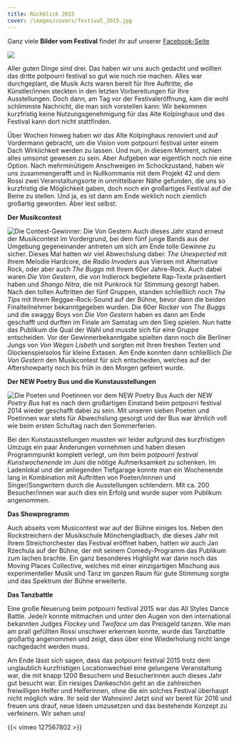 ```yaml
---
title: Rückblick 2015
cover: /images/covers/festival_2015.jpg
---
```


Ganz viele **Bilder vom Festival** findet ihr auf unserer [Facebook-Seite](https://www.facebook.com/potpourrifestival/photos_albums "Fotos auf Facebook")

![](/images/2015/07/11204964_834130446679833_4299846991835514031_n.png)

Aller guten Dinge sind drei. Das haben wir uns auch gedacht und wollten das dritte potpourri festival so gut wie noch nie machen. Alles war durchgeplant, die Musik Acts waren bereit für Ihre Auftritte, die Künstler/innen steckten in den letzten Vorbereitungen für Ihre Ausstellungen. Doch dann, am Tag vor der Festivaleröffnung, kam die wohl schlimmste Nachricht, die man sich vorstellen kann: Wir bekommen kurzfristig keine Nutzungsgenehmigung für das Alte Kolpinghaus und das Festival kann dort nicht stattfinden.

Über Wochen hinweg haben wir das Alte Kolpinghaus renoviert und auf Vordermann gebracht, um die Vision vom potpourri festival unter einem Dach Wirklichkeit werden zu lassen. Und nun, in diesem Moment, schien alles umsonst gewesen zu sein. Aber Aufgeben war eigentlich noch nie eine Option. Nach mehrminütigem Anschweigen im Schockzustand, haben wir uns zusammengerafft und in Nullkommanix mit dem Projekt 42 und dem Rossi zwei Veranstaltungsorte in unmittelbarer Nähe gefunden, die uns so kurzfristig die Möglichkeit gaben, doch noch ein großartiges Festival auf die Beine zu stellen. Und ja, es ist dann am Ende wirklich noch ziemlich großartig geworden. Aber lest selbst:

**Der Musikcontest**

![Die Contest-Gewinner: Die Von Gestern](/images/2015/07/11163744_833593310066880_6651775821359709571_n-300x199.jpg)
Auch dieses Jahr stand erneut der Musikcontest im Vordergrund, bei dem fünf junge Bands aus der Umgebung gegeneinander antreten um sich am Ende tolle Gewinne zu sicher. Dieses Mal hatten wir viel Abwechslung dabei: _The Unexpected_ mit Ihrem Melodie Hardcore, die _Radio Invaders_ aus Viersen mit Alternative Rock, oder aber auch _The Buggs_ mit Ihrem 60er Jahre-Rock. Auch dabei waren _Die Von Gestern_, die von Indierock begleitete Rap-Texte präsentiert haben und _Shango Nitra_, die mit Punkrock für Stimmung gesorgt haben. Nach den tollen Auftritten der fünf Gruppen, standen schließlich noch _The Tips_ mit Ihrem Reggae-Rock-Sound auf der Bühne, bevor dann die beiden Finalteilnehmer bekanntgegeben wurden. Die 60er Rocker von _The Buggs_ und die swaggy Boys von _Die Von Gestern_ haben es dann am Ende geschafft und durften im Finale am Samstag um den Sieg spielen. Nun hatte das Publikum die Qual der Wahl und musste sich für eine Gruppe entscheiden. Vor der Gewinnerbekanntgabe spielten dann noch die Berliner Jungs von _Von Wegen Lisbeth_ und sorgten mit Ihren freshen Texten und Glockenspielsolos für kleine Extasen. Am Ende konnten dann schließlich _Die Von Gestern_ den Musikcontest für sich entscheiden, welches auf der Aftershowparty noch bis früh in den Morgen gefeiert wurde.

**Der NEW Poetry Bus und die Kunstausstellungen**

![Die Poeten und Poetinnen vor dem NEW Poetry Bus](/images/2015/07/11251890_836813506411527_6853345974365638746_o-300x200.jpg)
Auch der _NEW Poetry Bus_ hat es nach dem großartigen Einstand beim potpourri festival 2014 wieder geschafft dabei zu sein. Mit unseren sieben Poeten und Poetinnen war stets für Abwechslung gesorgt und der Bus war ähnlich voll wie beim ersten Schultag nach den Sommerferien.

Bei den Kunstausstellungen mussten wir leider aufgrund des kurzfristigen Umzugs ein paar Änderungen vornehmen und haben diesen Programmpunkt komplett verlegt, um ihm beim _potpourri festival Kunstwochenende_ im Juni die nötige Aufmerksamkeit zu schenken. Im Ladenlokal und der anliegenden Tiefgarage konnte man ein Wochenende lang in Kombination mit Auftritten von Poeten/innnen und Singer/Songwritern durch die Ausstellungen schlendern. Mit ca. 200 Besucher/innen war auch dies ein Erfolg und wurde super vom Publikum angenommen.

**Das Showprogramm**

Auch abseits vom Musicontest war auf der Bühne einiges los. Neben den Rockstreichern der Musikschule Mönchengladbach, die dieses Jahr mit Ihrem Streichorchester das Festival eröffnet haben, hatten wir auch Jan Rzechula auf der Bühne, der mit seinem Comedy-Programm das Publikum zum lachen brachte. Ein ganz besonderes Highlight war dann noch das Moving Places Collective, welches mit einer einzigartigen Mischung aus experimenteller Musik und Tanz im ganzen Raum für gute Stimmung sorgte und das Spektrum der Bühne erweiterte.

**Das Tanzbattle**

Eine große Neuerung beim potpourri festival 2015 war das All Styles Dance Battle. Jede/r konnte mitmachen und unter den Augen von den international bekannten Judges _Flockey_ und _Twoface_ um das Preisgeld tanzen. Wie man am prall gefüllten Rossi unschwer erkennen konnte, wurde das Tanzbattle großartig angenommen und zeigt, dass über eine Wiederholung nicht lange nachgedacht werden muss.

Am Ende lässt sich sagen, dass das potpourri festival 2015 trotz dem unglaublich kurzfristigen Locationwechsel eine gelungene Veranstaltung war, die mit knapp 1200 Besuchern und Besucherinnen auch dieses Jahr gut besucht war. Ein riesiges Dankeschön geht an die zahlreichen freiwilligen Helfer und Helferinnen, ohne die ein solches Festival überhaupt nicht möglich wäre. Ihr seid der Wahnsinn! Jetzt sind wir bereit für 2016 und freuen uns drauf, neue Ideen umzusetzen und das bestehende Konzept zu verfeinern. Wir sehen uns!  

{{< vimeo 127567802 >}}
